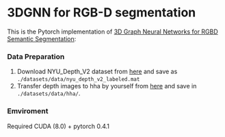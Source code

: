 # 3DGNN for RGB-D segmentation
This is the Pytorch implementation of [3D Graph Neural Networks for RGBD Semantic Segmentation](http://openaccess.thecvf.com/content_ICCV_2017/papers/Qi_3D_Graph_Neural_ICCV_2017_paper.pdf): 

### Data Preparation
1. Download NYU_Depth_V2 dataset from [here](https://cs.nyu.edu/~silberman/datasets/nyu_depth_v2.html) and save as `./datasets/data/nyu_depth_v2_labeled.mat`
2. Transfer depth images to hha by yourself from [here](https://github.com/charlesCXK/Depth2HHA) and save in `./datasets/data/hha/`. 

### Emviroment
Required CUDA (8.0) + pytorch 0.4.1


